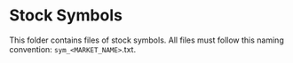 # Stock Symbols

This folder contains files of stock symbols.
All files must follow this naming convention: `sym_<MARKET_NAME>`.txt.
